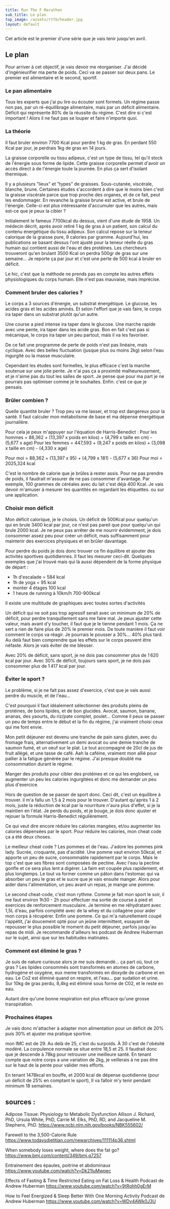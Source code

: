 ```yaml
---
title: Run The F Marathon
sub_title: Le plan
top_image: /assets/rtfm/header.jpg
layout: default
---
```


Cet article est le premier d'une série que je vais tenir jusqu'en avril.

## Le plan

Pour arriver à cet objectif, je vais devoir me réorganiser. J'ai décidé d'ingénieurifier ma perte de poids. Ceci va se passer sur deux pans. Le premier est alimentaire et le second, sportif.

### Le pan alimentaire

Tous les experts que j'ai pu lire ou écouter sont formels. Un régime passe non pas, par un ré-équilibrage alimentaire, mais par un déficit alimentaire. Déficit qui représente 80% de la réussite du régime. C'est dire si c'est important ! Alors il ne faut pas se louper et faire n'importe quoi.

### La théorie

Il faut bruler environ 7700 Kcal pour perdre 1 kg de gras.
En perdant 550 Kcal par jour, je perdrais 1kg de gras en 14 jours.

La graisse corporelle ou tissu adipeux, c'est un type de tissu, tel qu'il stock de l'énergie sous forme de lipide. Cette graisse corporelle permet d'avoir un accès direct à de l'énergie toute la journée. En plus ça sert d'isolant thermique.

Il y a plusieurs "lieux" et "types" de graisses. Sous-cutanée, viscérale, blanche, brune. Certaines études s'accordent à dire que le moins bien c'est la graisse  viscérale parce que trop proche des organes, et de ce fait, peut les endommager. En revanche la graisse brune est active, et brule de l'énergie. Celle-ci est plus intéressante d'accumuler que les autres, mais est-ce que je peux la cibler ?

Initialement le fameux 7700kcal du dessus, vient d'une étude de 1958. Un médecin décrit, après avoir retiré 1 kg de gras à un patient, son calcul du contenu énergétique du tissu adipeux. Son calcul repose sur la teneur calorique de la graisse pure, 9 calories par gramme. Aujourd'hui, les publications se basant dessus l'ont ajusté pour la teneur réelle du gras humain qui contient aussi de l'eau et des protéines. Les chercheurs trouveront qu'en brulant 3500 Kcal on perdra 500gr de gras sur une semaine... Je reporte ça par jour et c'est une perte de 500 kcal à bruler en déficit.

Le hic, c'est que la méthode ne prends pas en compte les autres effets physiologiques du corps humain. Elle n'est pas mauvaise, mais imprécise.

### Comment bruler des calories ?

Le corps a 3 sources d'énergie, un substrat énergétique.  Le glucose, les acides gras et les acides aminés. Et selon l'effort que je vais faire, le corps ira taper dans un substrat plutôt qu'un autre.

Une course a pied intense ira taper dans le glucose. Une marche rapide avec une pente, ira taper dans les acide gras. Bon en fait c'est pas si mécanique, le corps ira taper un peu partout, mais il va les favoriser.

De ce fait une programme de perte de poids n'est pas linéaire, mais cyclique.
Avec des belles fluctuation (jusque plus ou moins 2kg) selon l'eau ingurgité ou la masse musculaire.

Cependant les études sont formelles, le plus efficace c'est la marche soutenue sur une jolie pente. Je n'ai pas ça a proximité malheureusement, et je n'aime pas du tout les salles de sport. Je pense que pour ma part je ne pourrais pas optimiser comme je le souhaites. Enfin. c'est ce que je pensais.
### Brûler combien ?

Quelle quantité bruler ? Trop peu va me lasser, et trop est dangereux pour la santé.
Il faut calculer mon métabolisme de base et ma dépense énergétique journalière.

Pour cela je peux m'appuyer sur l'équation de Harris-Benedict :
Pour les hommes = 88,362 + (13,397 x poids en kilos) + (4,799 x taille en cm) - (5,677 x age)
Pour les femmes = 447,593 + (9,247 x poids en kilos) + (3,098 x taille en cm) - (4,330 x age)

Pour moi = 88,362 + (13,397 x 95) + (4,799 x 181) - (5,677 x 36)
Pour moi = 2025,324 kcal

C'est le nombre de calorie que je brûles à rester assis. Pour ne pas prendre de poids, il faudrait m'assurer de ne pas consommer d'avantage. Par exemple, 100 grammes de céréales avec du lait c'est déjà 400 Kcal. Je vais devoir m'amuser à mesurer tes quantités en regardant les étiquettes. ou sur une application.

### Choisir mon déficit

Mon déficit calorique, je le choisis. Un déficit de 500Kcal pour quelqu'un qui en brule 3400 kcal par jour, ce n'est pas pareil que pour quelqu'un qui brule 2000 kcal. Je ne peux pas arrêter de me nourrir évidemment, je dois consommer assez peu pour créer un déficit, mais suffisamment pour maintenir des exercices physiques et en brûler davantage.

Pour perdre du poids je dois donc trouver ce fin équilibre et ajouter des activités sportives quotidiennes. Il faut les mesurer ceci-dit. Quelques exemples que j'ai trouvé mais qui là aussi dépendent de la forme physique de départ :
- 1h d'escalade = 584 kcal
- 1h de yoga = 95 kcal
- monter 4 étages 100 kcal
- 1 heure de running à 10km/h 700-900kcal

Il existe une multitude de graphiques avec toutes sortes d'activités

Un déficit qui ne soit pas trop agressif serait avec un minimum de 20% de déficit, pour perdre tranquillement sans me faire mal. Je peux ajuster cette valeur, mais avant d'y toucher, il faut que je le tienne pendant 1 mois. Ça ne sert a rien de faire plus de 20% le premier mois. De toute manière il faut voir comment le corps va réagir. Je pourrais le pousser a 30%... 40% plus tard. Au delà faut bien comprendre que les effets sur le corps peuvent être néfaste. Alors je vais éviter de me blesser.

Avec 20% de déficit, sans sport, je ne dois pas consommer plus de 1 620 kcal par jour. Avec 30% de déficit, toujours sans sport, je ne dois pas consommer plus de 1 417 kcal par jour.

### Éviter le sport ?

Le problème, si je ne fait pas assez d'exercice, c'est que je vais aussi perdre du muscle, et de l'eau...

C'est pourquoi il faut idéalement sélectionner des produits pleins de protéines, de bons lipides, et de bon glucides. Avocat, saumon, banane, ananas, des yaourts, du riz/pate complet, poulet... Comme il peux se passer un peu de temps entre le début et la fin du régime, j'ai vraiment choisi ceux qui me font envie.

Mon petit déjeuner est devenu une tranche de pain sans gluten, avec du fromage frais, alternativement un demi avocat ou une demie tranche de saumon fumé, et un oeuf sur le plat. Le tout accompagné de 20cl de jus de fruit allégé, et une tasse de café. Aah la caféine, vraiment mon allié pour pallier à la fatigue générée par le régime. J'ai presque doublé ma consommation durant le régime.

Manger des produits pour cibler des protéines et ce qui les englobent, va augmenter un peu les calories ingurgitées et donc me demander un peu plus d'exercice.

Hors de question de se passer de sport donc. Ceci dit, c'est un équilibre à trouver. il m'a fallu un 1,5 à 2 mois pour le trouver. D'autant qu'après 1 à 2 mois, juste la réduction de kcal par la nourriture n'aura plus d'effet, si je la maintien en l'état. Je perds du poids, et je bouge, je dois donc ajuster et rejouer la formule Harris-Benedict régulièrement.

Ce qui veut dire encore réduire les calories mangées, et/ou augmenter les calories dépensées par le sport. Pour réduire les calories, mon cheat code ça a été deux choses.

Le meilleur cheat code ? Les pommes et de l'eau. J'adore les pommes pink lady. Sucrée, croquante, pas d'acidité. Une pomme vaut environ 50kcal, et apporte un peu de sucre, consommable rapidement par le corps. Mais le top c'est que ses fibres sont composées de pectine. Avec l'eau la pectine gonfle et ce sera plus lent a digérer. La faim est coupée plus rapidement, et plus longtemps.  Le tout va former comme un pâton dans l'estomac qui va absorber un peu le gras et le sucre que je vais ensuite manger. Alors pour aider dans l'alimentation, un peu avant un repas, je mange une pomme.

Le second cheat-code, c'est mon rythme. Comme je fait mon sport le soir, il me faut environ 1h30 - 2h pour effectuer ma sortie de course à pied et exercices de renforcement musculaire. Je termine en me réhydratant avec 1,5L d'eau, parfois complété avec de la whey et du collagène pour aider mon corps à récupérer. Enfin une pomme. Ce qui m'a naturellement coupé l'appétit, j'ai doucement opté pour un jeûne intermittent, essayant de repousser le plus possible le moment du petit déjeuner, parfois jusqu'au repas de midi. Je recommande d'ailleurs les podcast de Andrew Huberman sur le sujet, ainsi que sur les habitudes matinales.

### Comment est éliminé le gras ?

Je suis de nature curieuse alors je me suis demandé... ça part où, tout ce gras ?
Les lipides consommés sont transformés en atomes de carbone, hydrogène et oxygène, eux meme transformés en dioxyde de carbone et en eau. Le Co2 est éliminé quand on respire, et l'eau... par sudation et urine. Sur 10kg de gras perdu, 8,4kg est éliminé sous forme de C02, et le reste en eau.

Autant dire qu'une bonne respiration est plus efficace qu'une grosse transpiration.

### Prochaines étapes

Je vais donc m'attacher à adapter mon alimentation pour un déficit de 20% puis 30% et ajuster ma pratique sportive.

mon IMC est de 29. Au delà de 25, c'est du surpoids. À 30 c'est de l'obésité modéré. La corpulence normale se situe entre 18,5 et 25. Il faudrait donc que je descende à 78kg pour retrouver une meilleure santé. En tenant compte que notre corps a une variation de 2kg, je veillerais à ne pas être sur le haut de la pente pour valider mes efforts.

En tenant 1478kcal en bouffe, et 2000 kcal de dépense quotidienne (pour un déficit de 25% en comptant le sport), Il va falloir m'y tenir pendant minimum 18 semaines.

## sources :

Adipose Tissue: Physiology to Metabolic Dysfunction
Allison J. Richard, PhD, Ursula White, PhD, Carrie M. Elks, PhD, RD, and Jacqueline M. Stephens, PhD.
https://www.ncbi.nlm.nih.gov/books/NBK555602/

Farewell to the 3,500-Calorie Rule
https://www.todaysdietitian.com/newarchives/111114p36.shtml

When somebody loses weight, where does the fat go?
https://www.bmj.com/content/349/bmj.g7257

Entrainement des épaules, poitrine et abdominaux
https://www.youtube.com/watch?v=Dk21IuMwpec

Effects of Fasting & Time Restricted Eating on Fat Loss & Health
Podcast de Andrew Huberman
https://www.youtube.com/watch?v=9tRohh0gErM

How to Feel Energized & Sleep Better With One Morning Activity
Podcast de Andrew Huberman
https://www.youtube.com/watch?v=WDv4AWk0J3U
